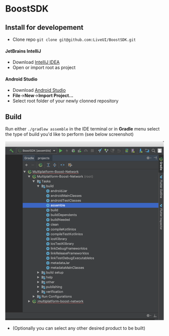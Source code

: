 # BoostSDK

## Install for developement

* Clone repo `git clone git@github.com:LiveUI/BoostSDK.git`

#### JetBrains IntelliJ

* Download [IntelliJ IDEA](https://www.jetbrains.com/idea/download/#section=mac)
* Open or import root as project

#### Android Studio

* Download [Android Studio](https://developer.android.com/studio/)
* **File**->**New**->**Import Project...**
* Select root folder of your newly clonned repository

## Build

Run either `./gradlew assemble` in the IDE terminal or in **Gradle** menu select the type of build you'd like to perform (see below screenshot)

![Gradle menu](https://github.com/LiveUI/BoostSDK/raw/master/Other/Images/build.png)
* (Optionally you can select any other desired product to be built)
